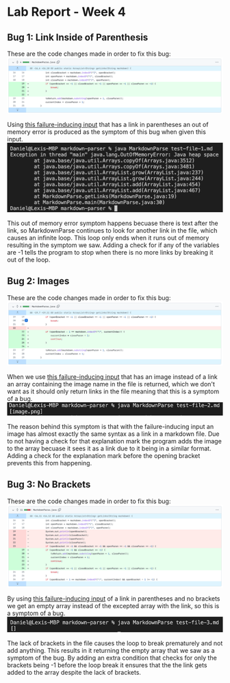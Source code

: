 # Lab Report - Week 4

## Bug 1: Link Inside of Parenthesis

These are the code changes made in order to fix this bug:
![link in parentheses fix](link_in_parentheses_fix.png)

Using [this failure-inducing input](https://github.com/Daniel-P-Arevalo/markdown-parser/blob/main/test-file-1.md) that has a link in parentheses an out of memory error is produced as the symptom of this bug when given this input.
![link in parentheses error](link_in_parentheses_error.png)

This out of memory error symptom happens becuase there is text after the link, so MarkdownParse continues to look for another link in the file, which causes an infinite loop. This loop only ends when it runs out of memory resulting in the symptom we saw. Adding a check for if any of the variables are -1 tells the program to stop when there is no more links by breaking it out of the loop.

## Bug 2: Images

These are the code changes made in order to fix this bug:
![image fix](image_fix.png)

When we use [this failure-inducing input](https://github.com/Daniel-P-Arevalo/markdown-parser/blob/main/test-file-2.md) that has an image instead of a link an array containing the image name in the file is returned, which we don't want as it should only return links in the file meaning that this is a symptom of a bug.
![image error](image_error.png)

The reason behind this symptom is that with the failure-inducing input an image has almost exactly the same syntax as a link in a markdown file. Due to not having a check for that explanation mark the program adds the image to the array becuase it sees it as a link due to it being in a similar format. Adding a check for the explanation mark before the opening bracket prevents this from happening.

## Bug 3: No Brackets

These are the code changes made in order to fix this bug:
![no brackets fix](no_brackets_fix.png)

By using [this failure-inducing input](https://github.com/Daniel-P-Arevalo/markdown-parser/blob/main/test-file-3.md) of a link in parentheses and no brackets we get an empty array instead of the excepted array with the link, so this is a symptom of a bug.
![no brackets error](no_brackets_error.png)

The lack of brackets in the file causes the loop to break prematurely and not add anything. This results in it returning the empty array that we saw as a symptom of the bug. By adding an extra condition that checks for only the brackets being -1 before the loop break it ensures that the the link gets added to the array despite the lack of brackets.
